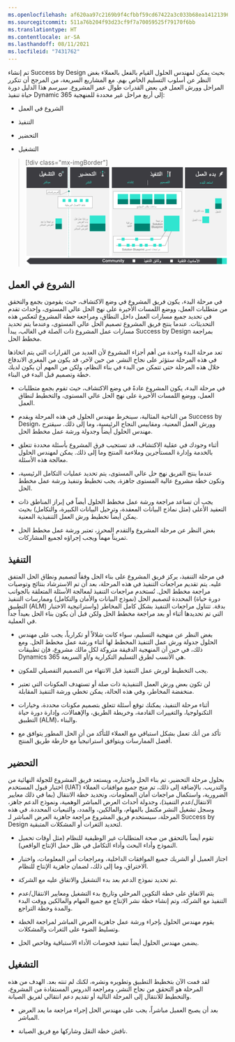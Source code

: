 ```yaml
---
ms.openlocfilehash: af620aa97c2169b9f4cfbbf59cd67422a3c033b68ea14121396602fe04df4947
ms.sourcegitcommit: 511a76b204f93d23cf9f7a70059525f79170f6bb
ms.translationtype: HT
ms.contentlocale: ar-SA
ms.lasthandoff: 08/11/2021
ms.locfileid: "7431762"
---
```

تم إنشاء Success by Design بحيث يمكن لمهندس الحلول القيام بالفعل بالعملاء بغض النظر عن أسلوب التسليم الخاص بهم. مع المشاريع السريعة، من المرجح أن تتكرر المراحل وورش العمل في بعض القدرات طوال عمر المشروع. سيرسم هذا الدليل دورة حياة تنفيذ Dynamic 365 إلى أربع مراحل غير محددة للمنهجية:

-   الشروع في العمل

-   التنفيذ

-   التحضير

-   التشغيل

> [!div class="mx-imgBorder"]
> [![لقطة شاشة لمخطط مراحل Sucess by Design الأربعة.](../media/phases-c.png)](../media/phases-c.png#lightbox)

## <a name="initiate"></a>الشروع في العمل

في مرحلة البدء، يكون فريق المشروع في وضع الاكتشاف، حيث يقومون بجمع والتحقق من متطلبات العمل، ووضع اللمسات الأخيرة على نهج الحل عالي المستوى، وإحداث تقدم في تحديد جميع مسارات العمل داخل النطاق، ومراجعة خطة المشروع لتعكس هذه التحديثات. عندما ينتج فريق المشروع تصميم الحل عالي المستوى، وعندما يتم تحديد مسارات عمل المشروع ذات الصلة في الغالب، يبدأ Success by Design بمراجعة مخطط الحل. 

تعد مرحلة البدء واحدة من أهم أجزاء المشروع لأن العديد من القرارات التي يتم اتخاذها في هذه المرحلة ستؤثر على نجاح النشر. من حين لآخر، قد يكون من المغري الاندفاع خلال هذه المرحلة حتى تتمكن من البدء في بناء النظام، ولكن من المهم أن يكون لديك خطة وتصميم قبل البدء في البناء.

-   في مرحلة البدء، يكون المشروع عادةً في وضع الاكتشاف، حيث تقوم بجمع متطلبات العمل، ووضع اللمسات الأخيرة على نهج الحل عالي المستوى، والتخطيط لنطاق العمل.

-   من الناحية المثالية، سينخرط مهندس الحلول في هذه المرحلة ويقدم Success by Design، وورش العمل المعنية، ومقاييس النجاح الرئيسية، وما إلى ذلك. سيقترح مهندس الحلول أيضاً وجدولة ورشة عمل مخطط الحل.

-   أثناء وجودك في عقلية الاكتشاف، قد تستجيب فرق المشروع بأسئلة محددة تتعلق بالخدمة وإدارة المستأجرين وملاءمة المنتج وما إلى ذلك. يمكن لمهندس الحلول معالجة هذه الأسئلة.

-   عندما ينتج الفريق نهج حل عالي المستوى، يتم تحديد عمليات التكامل الرئيسية، وتكون خطة مشروع عالية المستوى جاهزة، يجب تخطيط وتنفيذ ورشة عمل مخطط الحل.

-   يجب أن تساعد مراجعة ورشة عمل مخطط الحلول أيضاً في إبراز المناطق ذات التعقيد الأعلى (مثل نماذج البيانات المعقدة، وترحيل البيانات الكبيرة، والتكامل) بحيث يمكن أيضاً تخطيط ورش العمل التنفيذية المعنية.

-   بغض النظر عن مرحلة المشروع والتقدم المحرز، تعتبر ورشة عمل مخطط الحل تمريناً مهماً ويجب إجراؤه لجميع المشاركات.

## <a name="implement"></a>التنفيذ

في مرحلة التنفيذ، يركز فريق المشروع على بناء الحل وفقاً لتصميم ونطاق الحل المتفق عليه. يتم تقديم مراجعات التنفيذ في هذه المرحلة، بعد أن تم الاسترشاد بنتائج وتوصيات مراجعة مخطط الحل. تُستخدم مراجعات التنفيذ لمعالجة الأسئلة المتعلقة بالجوانب المحددة لتصميم الحل (نموذج البيانات والأمان والتكامل) وممارسات التنفيذ (دورة حياة التطبيق (ALM) واستراتيجية الاختبار) بدقة. تتناول مراجعات التنفيذ بشكل كامل المخاطر التي تم تحديدها أثناء أو بعد مراجعة مخطط الحل ولكن قبل أن يكون بناء الحل بعيداً جداً في العملية.

-   بغض النظر عن منهجية التسليم، سواء كانت شلالاً أو تكرارياً، يجب على مهندس الحلول جدولة ورش عمل التنفيذ المخطط لها أثناء ورشة عمل مخطط الحل. ومع ذلك، في حين أن المنهجية الدقيقة متروكة لكل مالك مشروع، فإن تطبيقات Dynamics 365 هي الأنسب لطرق التسليم التكرارية و/أو السريعة.

-   يجب التخطيط لورش عمل التنفيذ قبل الانتهاء من التصميم التفصيلي للمكون.

-   لن تكون بعض ورش العمل التنفيذية ذات صلة أو تستهدف المكونات التي تعتبر منخفضة المخاطر، وفي هذه الحالة، يمكن تخطي ورشة التنفيذ المقابلة.

-   أثناء مرحلة التنفيذ، يمكنك توقع أسئلة تتعلق بتصميم مكونات محددة، وخيارات التكنولوجيا، والتغييرات القادمة، وخريطة الطريق، والإهمالات، وإدارة دورة حياة التطبيق (ALM)، والبناء.

-   تأكد من أنك تعمل بشكل استباقي مع العملاء للتأكد من أن الحل المطور يتوافق مع أفضل الممارسات ويتوافق استراتيجياً مع خارطة طريق المنتج.

## <a name="prepare"></a>التحضير

بحلول مرحلة التحضير، تم بناء الحل واختباره، ويستعد فريق المشروع للجولة النهائية من اختبار قبول المستخدم (UAT) والتدريب. بالإضافة إلى ذلك، تم منح جميع موافقات العملاء الضرورية، واستكمال مراجعات أمان المعلومات، وتحديد خطة الانتقال (بما في ذلك معايير الانتقال/عدم التنفيذ)، وجدولة أحداث العرض المباشر الوهمية، ونموذج الدعم جاهز، وسجل تشغيل النشر مكتمل بالمهام، والمالكين، والمدد، والتبعيات المحددة. في هذه المرحلة، سيستخدم فريق المشروع مراجعة جاهزية العرض المباشر لـ Success by Design لتحديد الثغرات أو المشكلات المتبقية.

-   تقوم أيضاً بالتحقق من صحة المتطلبات غير الوظيفية للنظام (مثل أوقات تحميل النموذج وأداء البحث وأداء التكامل في ظل حمل الإنتاج الواقعي).

-   اجتاز العميل أو الشريك جميع الموافقات الداخلية، ومراجعات أمن المعلومات، واختبار الاختراق، وما إلى ذلك، لضمان جاهزية الإنتاج للنظام.

-   تم تحديد نموذج الدعم بعد بدء التشغيل والاتفاق عليه مع الشركة.

-   يتم الاتفاق على خطة التكوين المرحلي وتاريخ بدء التشغيل ومعايير الانتقال/عدم التنفيذ مع الشركة، وتم إنشاء خطة نشر الإنتاج مع جميع المهام والمالكين ووقت البدء والمدة وخطة التراجع.

-   يقوم مهندس الحلول بإجراء ورشة عمل جاهزية العرض المباشر لمراجعة الخطة وتسليط الضوء على الثغرات والمشكلات.

-   يضمن مهندس الحلول أيضاً تنفيذ فحوصات الأداء الاستباقية وفاحص الحل.

## <a name="operate"></a>التشغيل

لقد قمت الآن بتخطيط التطبيق وتطويره ونشره، لكنك لم تنته بعد. الهدف من هذه المرحلة هو التحقق من نجاح النشر، ومراجعة الدروس المستفادة من المشروع، والتخطيط للانتقال إلى المرحلة التالية أو تقديم دعم انتقالي لفريق الصيانة.

-   بعد أن يصبح العميل مباشراً، يجب على مهندس الحل إجراء مراجعة ما بعد العرض المباشر.

-   ناقش خطة النقل وشاركها مع فريق الصيانة.
